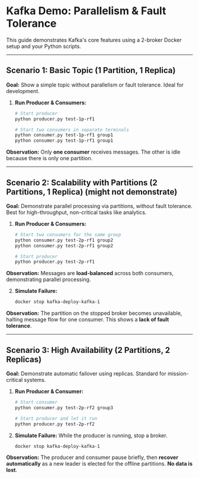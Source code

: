 # Kafka Demo: Parallelism & Fault Tolerance

This guide demonstrates Kafka's core features using a 2-broker Docker setup and your Python scripts.

***

## Scenario 1: Basic Topic (1 Partition, 1 Replica)

**Goal:** Show a simple topic without parallelism or fault tolerance. Ideal for development.

1.  **Run Producer & Consumers:**
    ```bash
    # Start producer
    python producer.py test-1p-rf1
    
    # Start two consumers in separate terminals
    python consumer.py test-1p-rf1 group1
    python consumer.py test-1p-rf1 group1
    ```
**Observation:** Only **one consumer** receives messages. The other is idle because there is only one partition.

***

## Scenario 2: Scalability with Partitions (2 Partitions, 1 Replica) (might not demonstrate)

**Goal:** Demonstrate parallel processing via partitions, without fault tolerance. Best for high-throughput, non-critical tasks like analytics.

1.  **Run Producer & Consumers:**
    ```bash
    # Start two consumers for the same group
    python consumer.py test-2p-rf1 group2
    python consumer.py test-2p-rf1 group2

    # Start producer
    python producer.py test-2p-rf1
    ```
**Observation:** Messages are **load-balanced** across both consumers, demonstrating parallel processing.

2.  **Simulate Failure:**
    ```bash
    docker stop kafka-deploy-kafka-1
    ```
**Observation:** The partition on the stopped broker becomes unavailable, halting message flow for one consumer. This shows a **lack of fault tolerance**.

***

## Scenario 3: High Availability (2 Partitions, 2 Replicas)

**Goal:** Demonstrate automatic failover using replicas. Standard for mission-critical systems.

1.  **Run Producer & Consumer:**
    ```bash
    # Start consumer
    python consumer.py test-2p-rf2 group3

    # Start producer and let it run
    python producer.py test-2p-rf2
    ```
2.  **Simulate Failure:** While the producer is running, stop a broker.
    ```bash
    docker stop kafka-deploy-kafka-1
    ```
**Observation:** The producer and consumer pause briefly, then **recover automatically** as a new leader is elected for the offline partitions. **No data is lost**.